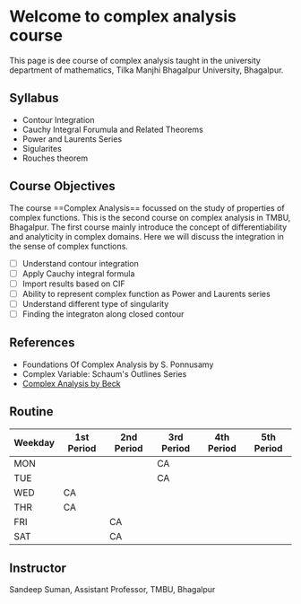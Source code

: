 # Welcome to complex analysis course

This page is dee course of complex analysis taught in the university department of mathematics, Tilka Manjhi Bhagalpur University, Bhagalpur.

## Syllabus

- Contour Integration
- Cauchy Integral Forumula and Related Theorems
- Power and Laurents Series
- Sigularites
- Rouches theorem

## Course Objectives

The course ==Complex Analysis== focussed on the study of properties of complex functions. This is the second course on complex analysis in TMBU, Bhagalpur. The first course mainly introduce the concept of differentiability and analyticity in complex domains. Here we will discuss the integration in the sense of complex functions.

- [ ] Understand contour integration
- [ ] Apply Cauchy integral formula
- [ ] Import results based on CIF
- [ ] Ability to represent complex function as Power and Laurents series
- [ ] Understand different type of singularity 
- [ ] Finding the integraton along closed contour

## References

- Foundations Of Complex Analysis by S. Ponnusamy
- Complex Variable: Schaum's Outlines Series
- [Complex Analysis by Beck](http://math.sfsu.edu/beck/papers/complex.pdf)

## Routine

| Weekday | 1st Period | 2nd Period | 3rd Period | 4th Period | 5th Period |
|---------|------------|------------|------------|------------|------------|
| MON     |            |            | CA         |            |            |
| TUE     |            |            | CA         |            |            |
| WED     | CA         |            |            |            |            |
| THR     | CA         |            |            |            |            |
| FRI     |            | CA         |            |            |            |
| SAT     |            | CA         |            |            |            |

## Instructor

Sandeep Suman, Assistant Professor, TMBU, Bhagalpur